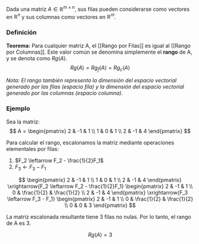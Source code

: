 Dada una matriz $A \in \mathbb{R}^{m \times n}$, sus filas pueden considerarse como vectores en $\mathbb{R}^n$ y sus columnas como vectores en $\mathbb{R}^m$.

### Definición

**Teorema:** Para cualquier matriz A, el [[Rango por Filas]] es igual al [[Rango por Columnas]]. Este valor común se denomina simplemente el **rango** de A, y se denota como $Rg(A)$.
$$Rg(A) = Rg_f(A) = Rg_c(A)$$

*Nota: El rango también representa la dimensión del espacio vectorial generado por las filas (espacio fila) y la dimensión del espacio vectorial generado por las columnas (espacio columna).*

### Ejemplo

Sea la matriz:
$$ A = \begin{pmatrix} 2 & -1 & 1 \\ 1 & 0 & 1 \\ 2 & -1 & 4 \end{pmatrix} $$

Para calcular el rango, escalonamos la matriz mediante operaciones elementales por filas:

1.  $F_2 \leftarrow F_2 - \frac{1}{2}F_1$
2.  $F_3 \leftarrow F_3 - F_1$

$$
\begin{pmatrix} 2 & -1 & 1 \\ 1 & 0 & 1 \\ 2 & -1 & 4 \end{pmatrix}
\xrightarrow{F_2 \leftarrow F_2 - \frac{1}{2}F_1}
\begin{pmatrix} 2 & -1 & 1 \\ 0 & \frac{1}{2} & \frac{1}{2} \\ 2 & -1 & 4 \end{pmatrix}
\xrightarrow{F_3 \leftarrow F_3 - F_1}
\begin{pmatrix} 2 & -1 & 1 \\ 0 & \frac{1}{2} & \frac{1}{2} \\ 0 & 0 & 3 \end{pmatrix}
$$

La matriz escalonada resultante tiene 3 filas no nulas. Por lo tanto, el rango de A es 3.

$$ Rg(A) = 3 $$
